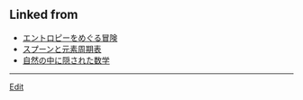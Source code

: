 ## Linked from

* [エントロピーをめぐる冒険](エントロピーをめぐる冒険.md)
* [スプーンと元素周期表](スプーンと元素周期表.md)
* [自然の中に隠された数学](自然の中に隠された数学.md)


----
[Edit](https://github.com/vitroid/vitroid.github.io/blob/master/MD/2018-11-15.md)
